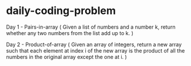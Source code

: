 # daily-coding-problem

Day 1 - Pairs-in-array ( Given a list of numbers and a number k, return whether any two numbers from the list add up to k. )

Day 2 - Product-of-array ( Given an array of integers, return a new array such that each element at index i of the new array is the product of all the numbers in the original array except the one at i. )
